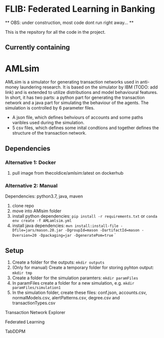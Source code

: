 # FLIB: Federated Learning in Banking

** OBS: under construction, most code dont run right away... **

This is the repsitory for all the code in the project.

## Currently containing

# AMLsim
AMLsim is a simulator for generating transaction networks used in anti-money laundering research. It is based on the simulator by IBM (TODO: add link) and is extended to utilize distributions and model behavioural features. In short, it has two parts: a python part for generating the transaction network and a java part for simulating the behaviour of the agents. The simulation is controlled by 6 parameter files. 
* A json file, which defines behviours of accounts and some paths varibles used during the simulation. 
* 5 csv files, which defines some inital condtions and together defines the structure of the transaction network.

## Dependencies

### Alternative 1: Docker

1. pull image from thecoldice/amlsim:latest on dockerhub

### Alternative 2: Manual

Dependencies: python3.7, java, maven

1. clone repo
2. move into AMlsim folder
3. install python dependencies: `pip install -r requirements.txt` or `conda env create -f AMLamlsim.yml`
4. install java dependencies: `mvn install:install-file -Dfile=jars/mason.20.jar -DgroupId=mason -DartifactId=mason -Dversion=20 -Dpackaging=jar -DgeneratePom=true`
    `
## Setup

1. Create a folder for the outputs: `mkdir outputs`
2. (Only for manual) Create a temporary folder for storing pyhton output: `mkdir tmp`
2. Create a folder for the simulation paramters: `mkdir paramFiles`
2. In paramFiles create a folder for a new simulation, e.g. `mkdir paramFiles/simulation1`
3. In the simulation folder, create these files: conf.json, accounts.csv, normalModels.csv, alertPatterns.csv, degree.csv and transactionTypes.csv

Transaction Network Explorer

Federated Learning

TabDDPM
